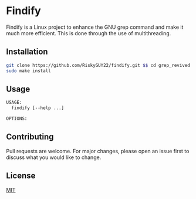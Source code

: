 # Findify

Findify is a Linux project to enhance the GNU grep command
and make it much more efficient. This is done through the use
of multithreading.

## Installation

```bash
git clone https://github.com/RiskyGUY22/findify.git $$ cd grep_revived
sudo make install
```

## Usage

```bash
USAGE:
  findify [--help ...]

OPTIONS:
```

## Contributing

Pull requests are welcome. For major changes, please open an issue first to
discuss what you would like to change.

## License

[MIT](https://choosealicense.com/licenses/mit/)
